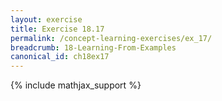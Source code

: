 ```yaml
---
layout: exercise
title: Exercise 18.17
permalink: /concept-learning-exercises/ex_17/
breadcrumb: 18-Learning-From-Examples
canonical_id: ch18ex17
---
```


{% include mathjax_support %}
